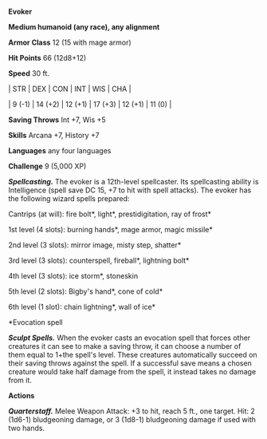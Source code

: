 **Evoker**

**Medium humanoid (any race), any alignment**

**Armor Class** 12 (15 with mage armor)

**Hit Points** 66 (12d8+12)

**Speed** 30 ft.

|   STR   |   DEX   |   CON   |   INT   |   WIS   |   CHA   |
  
| 9 (-1) | 14 (+2) | 12 (+1) | 17 (+3) | 12 (+1) | 11 (0) |

**Saving Throws** Int +7, Wis +5

**Skills** Arcana +7, History +7

**Languages** any four languages

**Challenge** 9 (5,000 XP)

***Spellcasting.*** The evoker is a 12th-level spellcaster. Its spellcasting ability is Intelligence (spell save DC 15, +7 to hit with spell attacks). The evoker has the following wizard spells prepared:

Cantrips (at will): fire bolt*, light*, prestidigitation, ray of frost*

1st level (4 slots): burning hands*, mage armor, magic missile*

2nd level (3 slots): mirror image, misty step, shatter*

3rd level (3 slots): counterspell, fireball*, lightning bolt*

4th level (3 slots): ice storm*, stoneskin

5th level (2 slots): Bigby's hand*, cone of cold*

6th level (1 slot): chain lightning*, wall of ice*

*Evocation spell

***Sculpt Spells.*** When the evoker casts an evocation spell that forces other creatures it can see to make a saving throw, it can choose a number of them equal to 1+the spell's level. These creatures automatically succeed on their saving throws against the spell. If a successful save means a chosen creature would take half damage from the spell, it instead takes no damage from it.

**Actions**

***Quarterstaff.*** Melee Weapon Attack: +3 to hit, reach 5 ft., one target. Hit: 2 (1d6-1) bludgeoning damage, or 3 (1d8-1) bludgeoning damage if used with two hands.

